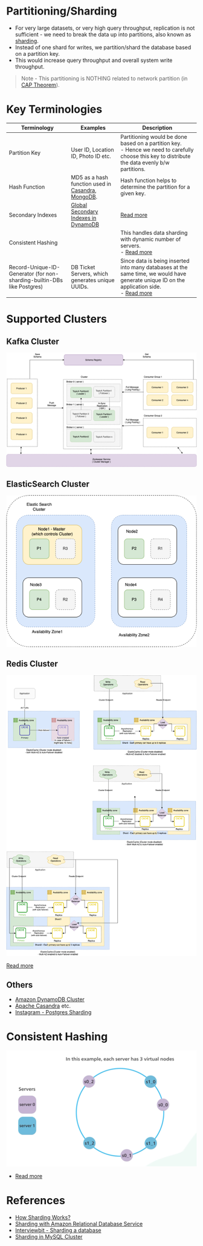 # Partitioning/Sharding
- For very large datasets, or very high query throughput, replication is not sufficient - we need to break the data up into partitions, also known as [sharding](https://aws.amazon.com/what-is/database-sharding/).
- Instead of one shard for writes, we partition/shard the database based on a partition key. 
- This would increase query throughput and overall system write throughput.

> Note - This partitioning is NOTHING related to network partition (in [CAP Theorem](PACELCTheorem/CAPTheorem.md)).

# Key Terminologies

| Terminology                                                             | Examples                                                                                                                          | Description                                                                                                                                                                                            |
|-------------------------------------------------------------------------|-----------------------------------------------------------------------------------------------------------------------------------|--------------------------------------------------------------------------------------------------------------------------------------------------------------------------------------------------------|
| Partition Key                                                           | User ID, Location ID, Photo ID etc.                                                                                               | Partitioning would be done based on a partition key. <br/>- Hence we need to carefully choose this key to distribute the data evenly b/w partitions.                                                   |
| Hash Function                                                           | MD5 as a hash function used in [Casandra](../NoSQL-Databases/WideColumnDB/ApacheCasandra.md), [MongoDB](../NoSQL-Databases/MongoDB/Readme.md). | Hash function helps to determine the partition for a given key.                                                                                                                                        |
| Secondary Indexes                                                       | [Global Secondary Indexes in DynamoDB](../../2_AWSServices/6_DatabaseServices/AmazonDynamoDB/Readme.md)                      | [Read more](../DataStructuresDB/Indexing/Readme.md)                                                                                                                                                         |
| Consistent Hashing                                                      |                                                                                                                                   | This handles data sharding with dynamic number of servers.<br/>- [Read more](https://www.youtube.com/watch?v=UF9Iqmg94tk)                                                                              |
| Record-Unique-ID-Generator (for non-sharding-builtin-DBs like Postgres) | DB Ticket Servers, which generates unique UUIDs.                                                                                  | Since data is being inserted into many databases at the same time, we would have generate unique ID on the application side.<br/>- [Read more](../../0_HLDUseCasesProblems/SocialNetworkFacebookInstagram/Readme.md) |

# Supported Clusters

## Kafka Cluster

![](../../5_MessageBrokers/assets/Kafka-Architecture.drawio.png)

## ElasticSearch Cluster

![](../Search-Databases/ElasticSearch/assests/ElasticSearch-Cluster.png)

## Redis Cluster

![](../../2_AWSServices/6_DatabaseServices/AmazonElasticCache/assets/ElasticCache-Multi-AZ.drawio.png)

[Read more](../../2_AWSServices/6_DatabaseServices/AmazonElasticCache/Readme.md)

## Others
- [Amazon DynamoDB Cluster](../../2_AWSServices/6_DatabaseServices/AmazonDynamoDB/Partioning.md)
- [Apache Casandra](../NoSQL-Databases/WideColumnDB/ApacheCasandra.md) etc.
- [Instagram - Postgres Sharding](../../0_HLDUseCasesProblems/SocialNetworkFacebookInstagram/Readme.md)

# Consistent Hashing

![img.png](assets/consistent_sharding.png)

- [Read more](https://www.toptal.com/big-data/consistent-hashing)

# References
- [How Sharding Works?](https://medium.com/@jeeyoungk/how-sharding-works-b4dec46b3f6)
- [Sharding with Amazon Relational Database Service](https://aws.amazon.com/blogs/database/sharding-with-amazon-relational-database-service/)
- [Interviewbit - Sharding a database](https://www.interviewbit.com/problems/sharding-a-database/)
- [Sharding in MySQL Cluster](https://www.mysql.com/products/cluster/scalability.html)
